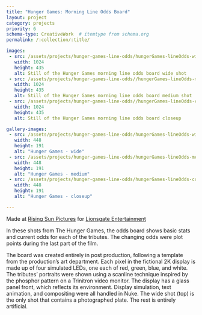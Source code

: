 ```yaml
---
title: "Hunger Games: Morning Line Odds Board"
layout: project
category: projects
priority: 6
schema-type: CreativeWork  # itemtype from schema.org
permalink: /:collection/:title/

images:
 - src: /assets/projects/hunger-games-line-odds/hungerGames-lineOdds-wide-large.jpg
   width: 1024
   height: 435
   alt: Still of the Hunger Games morning line odds board wide shot
 - src: /assets/projects/hunger-games-line-odds//hungerGames-lineOdds-med-large.jpg
   width: 1024
   height: 435
   alt: Still of the Hunger Games morning line odds board medium shot
 - src: /assets/projects/hunger-games-line-odds//hungerGames-lineOdds-cu-large.jpg
   width: 1024
   height: 435
   alt: Still of the Hunger Games morning line odds board closeup

gallery-images:
 - src: /assets/projects/hunger-games-line-odds/hungerGames-lineOdds-wide-gallery.jpg
   width: 448
   height: 191
   alt: "Hunger Games - wide"
 - src: /assets/projects/hunger-games-line-odds/hungerGames-lineOdds-med-gallery.jpg
   width: 448
   height: 191
   alt: "Hunger Games - medium"
 - src: /assets/projects/hunger-games-line-odds/hungerGames-lineOdds-cu-gallery.jpg
   width: 448
   height: 191
   alt: "Hunger Games - closeup"

---
```


<p class="subhead">Made at <a href="http://rsp.com.au" target="_blank">Rising Sun Pictures</a> for <a href="http://www.lionsgate.com/" target="_blank">Lionsgate Entertainment</a></p>

In these shots from The Hunger Games, the odds board shows basic stats and current odds for each of the tributes. The changing odds were plot points during the last part of the film.

The board was created entirely in post production, following a template from the production’s art department. Each pixel in the fictional 2K display is made up of four simulated LEDs, one each of red, green, blue, and white. The tributes’ portraits were shown using a scanline technique inspired by the phosphor pattern on a Trinitron video monitor. The display has a glass panel front, which reflects its environment. Display simulation, text animation, and compositing were all handled in Nuke. The wide shot (top) is the only shot that contains a photographed plate. The rest is entirely artificial.
